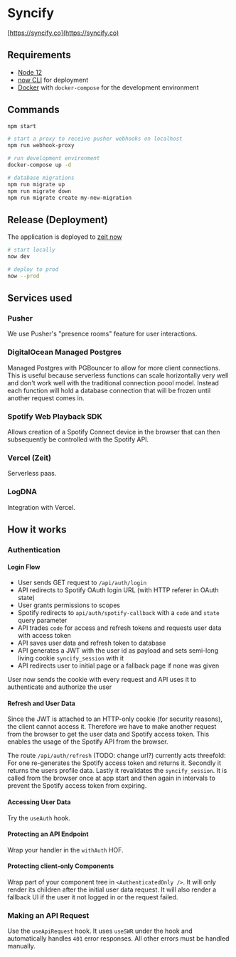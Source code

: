 # Syncify

[https://syncify.co](https://syncify.co)

## Requirements

- [Node 12](https://nodejs.org/en/)
- [now CLI](https://zeit.co/download) for deployment
- [Docker](https://www.docker.com/) with `docker-compose` for the development environment

## Commands

```sh
npm start

# start a proxy to receive pusher webhooks on localhost
npm run webhook-proxy

# run development environment
docker-compose up -d

# database migrations
npm run migrate up
npm run migrate down
npm run migrate create my-new-migration
```

## Release (Deployment)

The application is deployed to [zeit now](https://zeit.co)

```bash
# start locally
now dev

# deploy to prod
now --prod
```

## Services used

### Pusher

We use Pusher's "presence rooms" feature for user interactions.

### DigitalOcean Managed Postgres

Managed Postgres with PGBouncer to allow for more client connections. This is useful because serverless functions can scale horizontally very well and don't work well with the traditional connection poool model. Instead each function will hold a database connection that will be frozen until another request comes in.

### Spotify Web Playback SDK

Allows creation of a Spotify Connect device in the browser that can then subsequently be controlled with the Spotify API.

### Vercel (Zeit)

Serverless paas.

### LogDNA

Integration with Vercel.

## How it works

### Authentication

#### Login Flow

- User sends GET request to `/api/auth/login`
- API redirects to Spotify OAuth login URL (with HTTP referer in OAuth state)
- User grants permissions to scopes
- Spotify redirects to `api/auth/spotify-callback` with a `code` and `state` query parameter
- API trades `code` for access and refresh tokens and requests user data with access token
- API saves user data and refresh token to database
- API generates a JWT with the user id as payload and sets semi-long living cookie `syncify_session` with it
- API redirects user to initial page or a fallback page if none was given

User now sends the cookie with every request and API uses it to authenticate and authorize the user

#### Refresh and User Data

Since the JWT is attached to an HTTP-only cookie (for security reasons), the client cannot access it. Therefore we have to make another request from the browser to get the user data and Spotify access token. This enables the usage of the Spotify API from the browser.

The route `/api/auth/refresh` (TODO: change url?) currently acts threefold:
For one re-generates the Spotify access token and returns it. Secondly it returns the users profile data. Lastly it revalidates the `syncify_session`. It is called from the browser once at app start and then again in intervals to prevent the Spotify access token from expiring.

#### Accessing User Data

Try the `useAuth` hook.

#### Protecting an API Endpoint

Wrap your handler in the `withAuth` HOF.

#### Protecting client-only Components

Wrap part of your component tree in `<AuthenticatedOnly />`. It will only render its children after the initial user data request. It will also render a fallback UI if the user it not logged in or the request failed.

### Making an API Request

Use the `useApiRequest` hook. It uses `useSWR` under the hook and automatically handles `401` error responses. All other errors must be handled manually.
